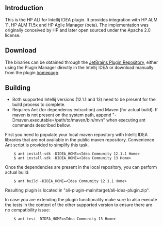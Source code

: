 Introduction
------------

This is the HP ALI for Intellij IDEA plugin. It provides integration with HP ALM 11, HP ALM 11.5x and HP Agile Manager
(beta). The implementation was originally conceived by HP and later open sourced under the Apache 2.0 license.

Download
--------

The binaries can be obtained through the [JetBrains Plugin Repository], either using the Plugin Manager directly in the
Intellij IDEA or download manually from the plugin [homepage].

[JetBrains Plugin Repository]: http://plugins.jetbrains.com/?idea
[homepage]: http://plugins.jetbrains.com/plugin?pr=idea&pluginId=6930

Building
--------

 * Both supported Intellij versions (12.1.1 and 13) need to be present for the build process to complete.
 * Requires Ant (for dependency extraction) and Maven (for actual build). If maven is not present on the system path,
   append "-Dmaven.executable=/path/to/maven/bin/mvn" when executing ant commands described bellow.

First you need to populate your local maven repository with Intellij IDEA libraries that are not available in the public
maven repository. Convenience Ant script is provided to simplify this task.

```
    $ ant install-sdk -DIDEA_HOME=<Idea Community 12.1.1 Home>
    $ ant install-sdk -DIDEA_HOME=<Idea Community 13 Home>
```

Once the dependencies are present in the local repository, you can perform actual build:

```
    $ ant build -DIDEA_HOME=<Idea Community 12.1.1 Home>
```

Resulting plugin is located in "ali-plugin-main/target/ali-idea-plugin.zip".

In case you are extending the plugin functionality make sure to also execute the tests in the context of the other
supported version to ensure there are no compatibility issue:

```
    $ ant test -DIDEA_HOME=<Idea Community 13 Home>
```
